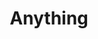 ---
pid: ls159
title: Anything
location_transcription: 11th and Emily St
coordinates: "[-75.164176757915, 39.924467716456]"
zipcode: '19148'
gen_neighborhood: South Philadelphia
neighborhood: Whitman,Pennsport,South Philadelphia
outside_phl: 
age: '38'
age_range: 30-39
instagram: 
image_file_name: ls_159.jpg
proposal_transcription: 
topic: Unknown
topic_summary: '0'
type: Sculpture Statue
keywords_other: 
credit: Meg
image_labels: 
twitter: 
facebook: 
permalink: "/monuments/ls159/"
layout: item-page
---